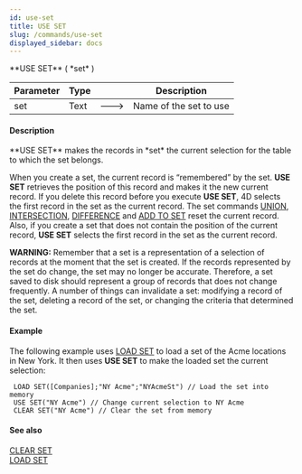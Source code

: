 ```yaml
---
id: use-set
title: USE SET
slug: /commands/use-set
displayed_sidebar: docs
---
```


<!--REF #_command_.USE SET.Syntax-->**USE SET** ( *set* )<!-- END REF-->
<!--REF #_command_.USE SET.Params-->
| Parameter | Type |  | Description |
| --- | --- | --- | --- |
| set | Text | &#x1F852; | Name of the set to use |

<!-- END REF-->

#### Description 

<!--REF #_command_.USE SET.Summary-->**USE SET** makes the records in *set* the current selection for the table to which the set belongs.<!-- END REF-->

When you create a set, the current record is “remembered” by the set. **USE SET** retrieves the position of this record and makes it the new current record. If you delete this record before you execute **USE SET**, 4D selects the first record in the set as the current record. The set commands [UNION](union.md), [INTERSECTION](intersection.md), [DIFFERENCE](difference.md) and [ADD TO SET](add-to-set.md) reset the current record. Also, if you create a set that does not contain the position of the current record, **USE SET** selects the first record in the set as the current record.

**WARNING:** Remember that a set is a representation of a selection of records at the moment that the set is created. If the records represented by the set do change, the set may no longer be accurate. Therefore, a set saved to disk should represent a group of records that does not change frequently. A number of things can invalidate a set: modifying a record of the set, deleting a record of the set, or changing the criteria that determined the set.

#### Example 

The following example uses [LOAD SET](load-set.md) to load a set of the Acme locations in New York. It then uses **USE SET** to make the loaded set the current selection:

```4d
 LOAD SET([Companies];"NY Acme";"NYAcmeSt") // Load the set into memory
 USE SET("NY Acme") // Change current selection to NY Acme
 CLEAR SET("NY Acme") // Clear the set from memory
```

#### See also 

[CLEAR SET](clear-set.md)  
[LOAD SET](load-set.md)  